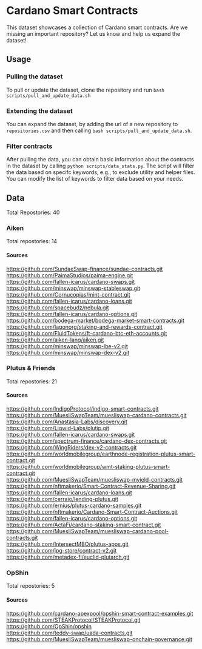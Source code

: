 # Cardano Smart Contracts

This dataset showcases a collection of Cardano smart contracts. Are we missing an important repository? Let us know and help us expand the dataset!

## Usage

### Pulling the dataset

To pull or update the dataset, clone the repository and run `bash scripts/pull_and_update_data.sh`

### Extending the dataset

You can expand the dataset, by adding the url of a new repository to `repositories.csv` and then calling `bash scripts/pull_and_update_data.sh`.

### Filter contracts

After pulling the data, you can obtain basic information about the contracts in the dataset by calling `python scripts/data_stats.py`. The script will filter the data based on specifc keywords, e.g., to exclude utility and helper files. You can modify the list of keywords to filter data based on your needs.

## Data

Total Repostories: 40  

### Aiken

Total repostories: 14  

#### Sources

https://github.com/SundaeSwap-finance/sundae-contracts.git  
https://github.com/PaimaStudios/paima-engine.git  
https://github.com/fallen-icarus/cardano-swaps.git  
https://github.com/minswap/minswap-stableswap.git  
https://github.com/Cornucopias/mint-contract.git  
https://github.com/fallen-icarus/cardano-loans.git  
https://github.com/spacebudz/nebula.git  
https://github.com/fallen-icarus/cardano-options.git  
https://github.com/bodega-market/bodega-market-smart-contracts.git  
https://github.com/Iagonorg/staking-and-rewards-contract.git  
https://github.com/FluidTokens/ft-cardano-btc-eth-accounts.git  
https://github.com/aiken-lang/aiken.git  
https://github.com/minswap/minswap-lbe-v2.git  
https://github.com/minswap/minswap-dex-v2.git  

### Plutus & Friends

Total repostories: 21  

#### Sources

https://github.com/IndigoProtocol/indigo-smart-contracts.git  
https://github.com/MuesliSwapTeam/muesliswap-cardano-contracts.git  
https://github.com/Anastasia-Labs/discovery.git  
https://github.com/Liqwid-Labs/plutip.git  
https://github.com/fallen-icarus/cardano-swaps.git  
https://github.com/spectrum-finance/cardano-dex-contracts.git  
https://github.com/WingRiders/dex-v2-contracts.git  
https://github.com/worldmobilegroup/earthnode-registration-plutus-smart-contract.git  
https://github.com/worldmobilegroup/wmt-staking-plutus-smart-contract.git  
https://github.com/MuesliSwapTeam/muesliswap-myield-contracts.git  
https://github.com/nftmakerio/Smart-Contract-Revenue-Sharing.git  
https://github.com/fallen-icarus/cardano-loans.git  
https://github.com/cerraio/lending-plutus.git  
https://github.com/ernius/plutus-cardano-samples.git  
https://github.com/nftmakerio/Cardano-Smart-Contract-Auctions.git  
https://github.com/fallen-icarus/cardano-options.git  
https://github.com/ActaFi/cardano-staking-smart-contract.git  
https://github.com/MuesliSwapTeam/muesliswap-cardano-pool-contracts.git  
https://github.com/IntersectMBO/plutus-apps.git  
https://github.com/jpg-store/contract-v2.git  
https://github.com/metadex-fi/euclid-plutarch.git  

### OpShin

Total repostories: 5  

#### Sources

https://github.com/cardano-apexpool/opshin-smart-contract-examples.git  
https://github.com/STEAKProtocol/STEAKProtocol.git  
https://github.com/OpShin/opshin  
https://github.com/teddy-swap/uada-contracts.git  
https://github.com/MuesliSwapTeam/muesliswap-onchain-governance.git  